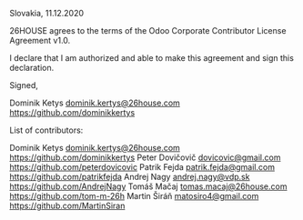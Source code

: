 Slovakia, 11.12.2020

26HOUSE agrees to the terms of the Odoo Corporate Contributor License
Agreement v1.0.

I declare that I am authorized and able to make this agreement and sign this
declaration.

Signed, 

Dominik Ketys dominik.kertys@26house.com https://github.com/dominikkertys

List of contributors:

Dominik Ketys dominik.kertys@26house.com https://github.com/dominikkertys
Peter Dovičovič dovicovic@gmail.com https://github.com/peterdovicovic
Patrik Fejda patrik.fejda@gmail.com https://github.com/patrikfejda
Andrej Nagy andrej.nagy@vdp.sk https://github.com/AndrejNagy
Tomáš Mačaj tomas.macaj@26house.com https://github.com/tom-m-26h 
Martin Širáň matosiro4@gmail.com https://github.com/MartinSiran
